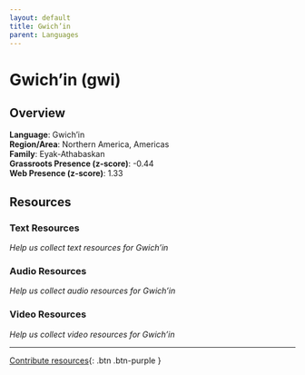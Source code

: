 ```yaml
---
layout: default
title: Gwich’in
parent: Languages
---
```


# Gwich’in (gwi)

## Overview

**Language**: Gwich’in  
**Region/Area**: Northern America, Americas  
**Family**: Eyak-Athabaskan  
**Grassroots Presence (z-score)**: -0.44  
**Web Presence (z-score)**: 1.33  

## Resources

### Text Resources
*Help us collect text resources for Gwich’in*

### Audio Resources
*Help us collect audio resources for Gwich’in*

### Video Resources
*Help us collect video resources for Gwich’in*

---

[Contribute resources](https://forms.office.com/e/1SfLJx3u1r){: .btn .btn-purple }
